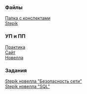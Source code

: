### Файлы
[Папка с конспектами](https://drive.google.com/drive/folders/1Eeh4nMUp5IfDFlQU-6go7PZcpAjNJ9pz?usp=sharing)
<br>
[Stepik](https://stepik.org/users/656256030/profile?auth=registration)

### УП и ПП
[Практика](https://drive.google.com/drive/folders/11vUHwepZBJCFFi2cV3J00BtpSpVmt0jj)
<br>
[Сайт](http://car-rental1.tilda.ws)
<br>
[Новелла](https://deviant1407.github.io/Info-Security-and-Data-Base/ПП/ПП.html)

### Задания
[Stepik новелла "Безопасность сети"](https://deviant1407.github.io/Info-Security-and-Data-Base/Stepik_Nov/Stepik.html)
<br>
[Stepik новелла "SQL"](https://deviant1407.github.io/Info-Security-and-Data-Base/Stepik_Nov_2/Stepik_Nov_2.html)
